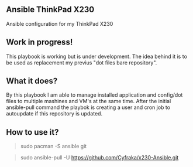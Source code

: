 ## Ansible ThinkPad X230
Ansible configuration for my ThinkPad X230 

## Work in progress!
This playbook is working but is under development.
The idea behind it is to be used as replacement my previus "dot files bare repository".

## What it does?
By this playbook I am able to manage installed application and config/dot files to multiple mashines and VM's at the same time.
After the initial ansible-pull command the playbok is creating a user and cron job to autoupdate if this repository is updated.

## How to use it?
> sudo pacman -S ansible git 

> sudo ansible-pull -U https://github.com/Cyfraka/x230-Ansible.git
